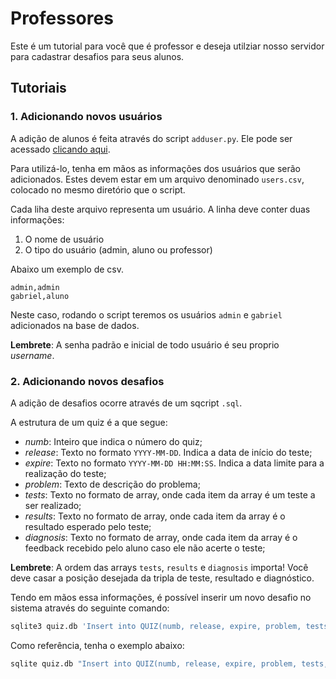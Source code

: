 # Professores

Este é um tutorial para você que é professor e deseja utilziar nosso servidor para cadastrar desafios para seus alunos.

## Tutoriais

### 1. Adicionando novos usuários

A adição de alunos é feita através do script `adduser.py`. Ele pode ser acessado [clicando aqui](../src/adduser.py).

Para utilizá-lo, tenha em mãos as informações dos usuários que serão adicionados. Estes devem estar em um arquivo denominado `users.csv`, colocado no mesmo diretório que o script.

Cada liha deste arquivo representa um usuário. A linha deve conter duas informações:

1. O nome de usuário
2. O tipo do usuário (admin, aluno ou professor)

Abaixo um exemplo de csv.

```csv
admin,admin
gabriel,aluno
```

Neste caso, rodando o script teremos os usuários `admin` e `gabriel` adicionados na base de dados.

**Lembrete**: A senha padrão e inicial de todo usuário é seu proprio _username_.

### 2. Adicionando novos desafios

A adição de desafios ocorre através de um sqcript `.sql`.

A estrutura de um quiz é a que segue:

- _numb_: Inteiro que indica o número do quiz;
- _release_: Texto no formato `YYYY-MM-DD`. Indica a data de início do teste;
- _expire_: Texto no formato `YYYY-MM-DD HH:MM:SS`. Indica a data limite para a realização do teste;
- _problem_: Texto de descrição do problema;
- _tests_: Texto no formato de array, onde cada item da array é um teste a ser realizado;
- _results_: Texto no formato de array, onde cada item da array é o resultado esperado pelo teste;
- _diagnosis_: Texto no formato de array, onde cada item da array é o feedback recebido pelo aluno caso ele não acerte o teste;

**Lembrete**: A ordem das arrays `tests`, `results` e `diagnosis` importa! Você deve casar a posição desejada da tripla de teste, resultado e diagnóstico.

Tendo em mãos essa informações, é possível inserir um novo desafio no sistema através do seguinte comando:

```bash
sqlite3 quiz.db 'Insert into QUIZ(numb, release, expire, problem, tests, results, diagnosis) values (_numb, _release, _expire, _problem, _tests, _results, _diagnosis);'
```

Como referência, tenha o exemplo abaixo:

```bash
sqlite quiz.db "Insert into QUIZ(numb, release, expire, problem, tests, results, diagnosis) values (1, '2021-08-10','2021-12-31 23:59:59','Exemplo de problema','[[1],[2],[3]]','[0, 0, 0]','[\"a\",\"b\",\"c\"]')";
```
